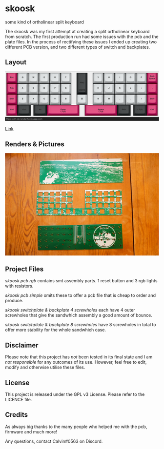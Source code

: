 # skoosk

some kind of ortholinear split keyboard

The skoosk was my first attempt at creating a split ortholinear keyboard from scratch. The first production run had some issues with the pcb and the plate files. In the process of rectifying these issues I ended up creating two different PCB version, and two different types of switch and backplates.

## Layout

![skoosk](https://github.com/calvin-mcd/skoosk/blob/main/Images/final%20layout.png) 

<a href="https://www.keyboard-layout-editor.com/#/gists/cdc0d16012a44037b1bdb8499f2bf92a">Link<a>

## Renders & Pictures

![skoosk](https://github.com/calvin-mcd/skoosk/blob/main/Images/DSCF4392.JPG)

## Project Files

*skoosk pcb rgb* contains smt assembly parts. 1 reset button and 3 rgb lights with resistors.

*skoosk pcb simple* omits these to offer a pcb file that is cheap to order and produce.

*skoosk switchplate & backplate 4 screwholes* each have 4 outer screwholes that give the sandwhich assembly a good amount of bounce.

*skoosk switchplate & backplate 8 screwholes* have 8 screwholes in total to offer more stability for the whole sandwhich case.

## Disclaimer

Please note that this project has *not* been tested in its final state and I am *not responsible* for any outcomes of its use. However, feel free to edit, modify and otherwise utilise these files.

## License

This project is released under the GPL v3 License. Please refer to the LICENCE file.

## Credits

As always big thanks to the many people who helped me with the pcb, firmware and much more! 

Any questions, contact Calvin#0563 on Discord.



